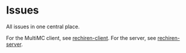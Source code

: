 # Issues

All issues in one central place.

For the MultiMC client, see [rechiren-client](https://github.com/voidentente/rechiren-client).
For the server, see [rechiren-server](https://github.com/voidentente/rechiren-server).
